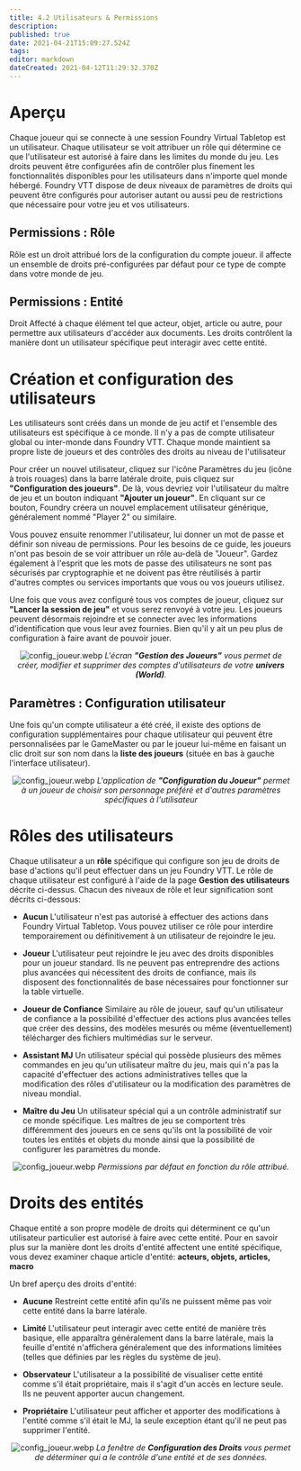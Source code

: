 ```yaml
---
title: 4.2 Utilisateurs & Permissions
description: 
published: true
date: 2021-04-21T15:09:27.524Z
tags: 
editor: markdown
dateCreated: 2021-04-12T11:29:32.370Z
---
```


# Aperçu
Chaque joueur qui se connecte à une session Foundry Virtual Tabletop est un utilisateur. Chaque utilisateur se voit attribuer un rôle qui détermine ce que l'utilisateur est autorisé à faire dans les limites du monde du jeu. Les droits peuvent être configurées afin de contrôler plus finement les fonctionnalités disponibles pour les utilisateurs dans n'importe quel monde hébergé. Foundry VTT dispose de deux niveaux de paramètres de droits qui peuvent être configurés pour autoriser autant ou aussi peu de restrictions que nécessaire pour votre jeu et vos utilisateurs.

## Permissions : Rôle
Rôle est un droit attribué lors de la configuration du compte joueur. il affecte un ensemble de droits pré-configurées par défaut pour ce type de compte dans votre monde de jeu.

## Permissions : Entité
Droit Affecté à chaque élément tel que acteur, objet, article ou autre, pour permettre aux utilisateurs d'accéder aux documents. Les droits contrôlent la manière dont un utilisateur spécifique peut interagir avec cette entité.

# Création et configuration des utilisateurs
Les utilisateurs sont créés dans un monde de jeu actif et l'ensemble des utilisateurs est spécifique à ce monde. Il n'y a pas de compte utilisateur global ou inter-monde dans Foundry VTT. Chaque monde maintient sa propre liste de joueurs et des contrôles des droits au niveau de l'utilisateur

Pour créer un nouvel utilisateur, cliquez sur l'icône Paramètres du jeu (icône à trois rouages) dans la barre latérale droite, puis cliquez sur **"Configuration des joueurs"**. De là, vous devriez voir l'utilisateur du maître de jeu et un bouton indiquant **"Ajouter un joueur"**. En cliquant sur ce bouton, Foundry créera un nouvel emplacement utilisateur générique, généralement nommé "Player 2" ou similaire.

Vous pouvez ensuite renommer l'utilisateur, lui donner un mot de passe et définir son niveau de permissions. Pour les besoins de ce guide, les joueurs n'ont pas besoin de se voir attribuer un rôle au-delà de "Joueur". Gardez également à l'esprit que les mots de passe des utilisateurs ne sont pas sécurisés par cryptographie et ne doivent pas être réutilisés à partir d'autres comptes ou services importants que vous ou vos joueurs utilisez.

Une fois que vous avez configuré tous vos comptes de joueur, cliquez sur **"Lancer la session de jeu"** et vous serez renvoyé à votre jeu. Les joueurs peuvent désormais rejoindre et se connecter avec les informations d'identification que vous leur avez fournies. Bien qu'il y ait un peu plus de configuration à faire avant de pouvoir jouer.

<span style="display:block;text-align:center">![config_joueur.webp](/community/french/users_permissions/config_gestion_joueurs.webp)
*L'écran **"Gestion des Joueurs"** vous permet de créer, modifier et supprimer des comptes d'utilisateurs de votre **univers (World)**.*</span>

## Paramètres : Configuration utilisateur
Une fois qu'un compte utilisateur a été créé, il existe des options de configuration supplémentaires pour chaque utilisateur qui peuvent être personnalisées par le GameMaster ou par le joueur lui-même en faisant un clic droit sur son nom dans la **liste des joueurs** (située en bas à gauche l'interface utilisateur).

<span style="display:block;text-align:center">![config_joueur.webp](/community/french/users_permissions/config_joueur.webp)
*L'application de **"Configuration du Joueur"** permet à un joueur de choisir son personnage préféré et d'autres paramètres spécifiques à l'utilisateur*</span>

# Rôles des utilisateurs
Chaque utilisateur a un **rôle** spécifique qui configure son jeu de droits de base d'actions qu'il peut effectuer dans un jeu Foundry VTT. Le rôle de chaque utilisateur est configuré à l'aide de la page **Gestion des utilisateurs** décrite ci-dessus. Chacun des niveaux de rôle et leur signification sont décrits ci-dessous:
- **Aucun**
L'utilisateur n'est pas autorisé à effectuer des actions dans Foundry Virtual Tabletop. Vous pouvez utiliser ce rôle pour interdire temporairement ou définitivement à un utilisateur de rejoindre le jeu.

- **Joueur**
L'utilisateur peut rejoindre le jeu avec des droits disponibles pour un joueur standard. Ils ne peuvent pas entreprendre des actions plus avancées qui nécessitent des droits de confiance, mais ils disposent des fonctionnalités de base nécessaires pour fonctionner sur la table virtuelle.

- **Joueur de Confiance**
Similaire au rôle de joueur, sauf qu'un utilisateur de confiance a la possibilité d'effectuer des actions plus avancées telles que créer des dessins, des modèles mesurés ou même (éventuellement) télécharger des fichiers multimédias sur le serveur.

- **Assistant MJ**
Un utilisateur spécial qui possède plusieurs des mêmes commandes en jeu qu'un utilisateur maître du jeu, mais qui n'a pas la capacité d'effectuer des actions administratives telles que la modification des rôles d'utilisateur ou la modification des paramètres de niveau mondial.

- **Maître du Jeu**
Un utilisateur spécial qui a un contrôle administratif sur ce monde spécifique. Les maîtres de jeu se comportent très différemment des joueurs en ce sens qu'ils ont la possibilité de voir toutes les entités et objets du monde ainsi que la possibilité de configurer les paramètres du monde.

<span style="display:block;text-align:center">![config_joueur.webp](/community/french/users_permissions/config_droits.webp)
*Permissions par défaut en fonction du rôle attribué.*</span>

# Droits des entités
Chaque entité a son propre modèle de droits qui déterminent ce qu'un utilisateur particulier est autorisé à faire avec cette entité. Pour en savoir plus sur la manière dont les droits d'entité affectent une entité spécifique, vous devez examiner chaque article d'entité: **acteurs, objets, articles, macro**

Un bref aperçu des droits d'entité:
- **Aucune**
Restreint cette entité afin qu'ils ne puissent même pas voir cette entité dans la barre latérale.

- **Limité**
L'utilisateur peut interagir avec cette entité de manière très basique, elle apparaîtra généralement dans la barre latérale, mais la feuille d'entité n'affichera généralement que des informations limitées (telles que définies par les règles du système de jeu).

- **Observateur**
L'utilisateur a la possibilité de visualiser cette entité comme s'il était propriétaire, mais il s'agit d'un accès en lecture seule. Ils ne peuvent apporter aucun changement.

- **Propriétaire**
L'utilisateur peut afficher et apporter des modifications à l'entité comme s'il était le MJ, la seule exception étant qu'il ne peut pas supprimer l'entité.

<span style="display:block;text-align:center">![config_joueur.webp](/community/french/users_permissions/config_actor.webp)
*La fenêtre de **Configuration des Droits** vous permet de déterminer qui a le contrôle d'une entité et de ses données.*</span>